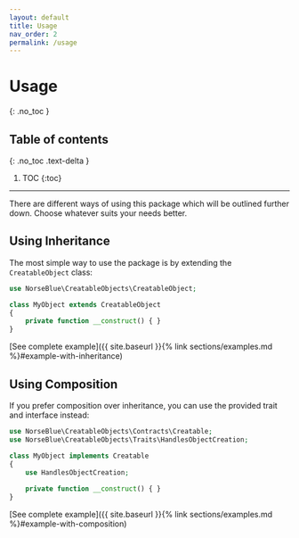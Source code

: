 ```yaml
---
layout: default
title: Usage
nav_order: 2
permalink: /usage
---
```


# Usage
{: .no_toc }

## Table of contents
{: .no_toc .text-delta }

1. TOC
{:toc}

---

There are different ways of using this package which will be outlined further down. Choose whatever suits your needs better.

## Using Inheritance

The most simple way to use the package is by extending the `CreatableObject` class:

```php
use NorseBlue\CreatableObjects\CreatableObject;

class MyObject extends CreatableObject
{
    private function __construct() { }
}
```

[See complete example]({{ site.baseurl }}{% link sections/examples.md %}#example-with-inheritance)

## Using Composition 

If you prefer composition over inheritance, you can use the provided trait and interface instead:

```php
use NorseBlue\CreatableObjects\Contracts\Creatable;
use NorseBlue\CreatableObjects\Traits\HandlesObjectCreation;

class MyObject implements Creatable
{
    use HandlesObjectCreation;
    
    private function __construct() { }
}
```

[See complete example]({{ site.baseurl }}{% link sections/examples.md %}#example-with-composition)
